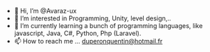 - 👋 Hi, I’m @Avaraz-ux
- 👀 I’m interested in Programming, Unity, level design,..
- 🌱 I’m currently learning a bunch of programming languages, like javascript, Java, C#, Python, Php (Laravel).
- 📫 How to reach me ... duperonquentin@hotmail.fr


